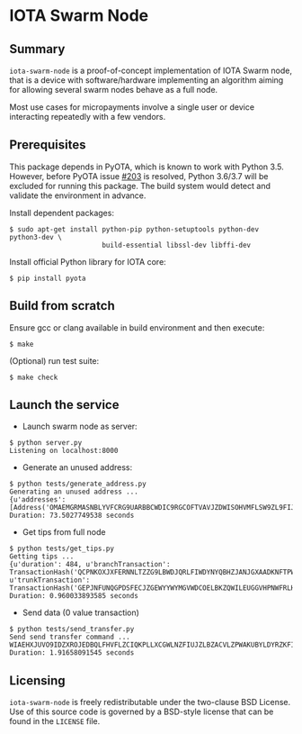 # IOTA Swarm Node

## Summary

`iota-swarm-node` is a proof-of-concept implementation of IOTA Swarm node, that
is a device with software/hardware implementing an algorithm aiming for
allowing several swarm nodes behave as a full node.

Most use cases for micropayments involve a single user or device interacting
repeatedly with a few vendors.

## Prerequisites
This package depends in PyOTA, which is known to work with Python 3.5. However, before PyOTA issue [#203](https://github.com/iotaledger/iota.lib.py/issues/203) is resolved, Python 3.6/3.7 will be excluded for running this package. The build system would detect and validate the environment in advance.

Install dependent packages:
```shell
$ sudo apt-get install python-pip python-setuptools python-dev python3-dev \
                       build-essential libssl-dev libffi-dev
```

Install official Python library for IOTA core:
```shell
$ pip install pyota
```

## Build from scratch

Ensure gcc or clang available in build environment and then execute:
```shell
$ make
```

(Optional) run test suite:
```shell
$ make check
```

## Launch the service

* Launch swarm node as server:

```shell
$ python server.py 
Listening on localhost:8000
```

* Generate an unused address:
```shell
$ python tests/generate_address.py
Generating an unused address ...
{u'addresses': [Address('OMAEMGRMASNBLYVFCRG9UARBBCWDIC9RGCOFTVAVJZDWISOHVMFLSW9ZL9FIJIHVVRYQLIMYBWEYP9WSX')]}
Duration: 73.5027749538 seconds
``` 

* Get tips from full node
```shell
$ python tests/get_tips.py
Getting tips ...
{u'duration': 484, u'branchTransaction': TransactionHash('QCPNKOXJXFERNNLTZZG9LBWDJQRLFIWDYNYQBHZJANJGXAADKNFTPWBWVDGHROVVVQWBKP9ROKRMZ9999'), u'trunkTransaction': TransactionHash('GEPJNFUNQGPDSFECJZGEWYYWYMGVWDCOELBKZQWILEUGGVHPNWFRLHNQHYKHCHPQWSQAXGYG9AIBA9999')}
Duration: 0.960033893585 seconds
``` 

* Send data (0 value transaction)
```shell
$ python tests/send_transfer.py
Send send transfer command ... 
WIAEHXJUVO9IDZXROJEDBQLFHVFLZCIQKPLLXCGWLNZFIUJZLBZACVLZPWAKUBYLDYRZKFIDKLSAHJHEY
Duration: 1.91658091545 seconds
```

## Licensing

`iota-swarm-node` is freely redistributable under the two-clause BSD License.
Use of this source code is governed by a BSD-style license that can be found
in the `LICENSE` file.
